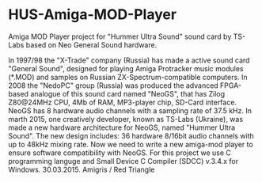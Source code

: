 # HUS-Amiga-MOD-Player
Amiga MOD Player project for "Hummer Ultra Sound" sound card by TS-Labs based on Neo General Sound hardware.

   In 1997/98 the "X-Trade" company (Russia) has made a active sound card "General Sound", designed for playing Amiga
Protracker music modules (*.MOD) and samples on Russian ZX-Spectrum-compatible computers. 
   In 2008 the "NedoPC" group (Russia) was produced the advanced FPGA-based analogue of this sound card named "NeoGS", that has
Zilog Z80@24MHz CPU, 4Mb of RAM, MP3-player chip, SD-Card interface. NeoGS has 8 hardware audio channels with a sampling
rate of 37.5 kHz. 
   In marth 2015, one creatively developer, known as TS-Labs (Ukraine), was made a new hardware architecture for NeoGS,
named "Hummer Ultra Sound". The new design includes: 36 hardware 8/16bit audio channels with up to 48kHz mixing rate.
  Now we need to write a new amiga-mod player to ensure software compatibility with NeoGS.
  For this project we usе C programming languge and Small Device C Compiler (SDCC) v.3.4.x for Windows.
                                                                                      30.03.2015.  Amigris / Red Triangle 
